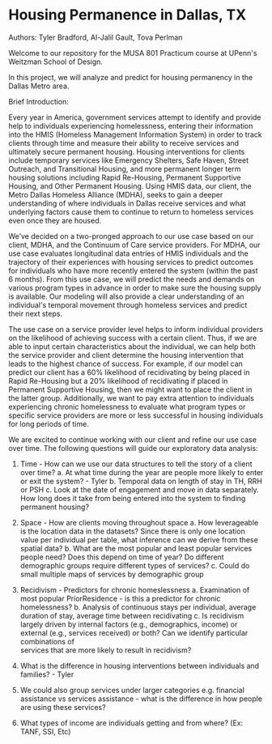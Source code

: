 # Housing Permanence in Dallas, TX

Authors: Tyler Bradford, Al-Jalil Gault, Tova Perlman

Welcome to our repository for the MUSA 801 Practicum course at UPenn's Weitzman School of Design. 

In this project, we will analyze and predict for housing permanency in the Dallas Metro area. 

Brief Introduction: 

Every year in America, government services attempt to identify and provide help to individuals experiencing homelessness, entering their information into the HMIS (Homeless Management Information System) in order to track clients through time and measure their ability to receive services and ultimately secure permanent housing. Housing interventions for clients include temporary services like Emergency Shelters, Safe Haven, Street Outreach, and Transitional Housing, and  more permanent longer term housing solutions including Rapid Re-Housing, Permanent Supportive Housing, and Other Permanent Housing. Using HMIS data, our client, the Metro Dallas Homeless Alliance (MDHA), seeks to gain a deeper understanding of where individuals in Dallas receive services and what underlying factors cause them to continue to return to homeless services even once they are housed. 

We’ve decided on a two-pronged approach to our use case based on our client, MDHA, and the Continuum of Care service providers. For MDHA, our use case evaluates longitudinal data entries of HMIS individuals and the trajectory of their experiences with housing services to predict outcomes for  individuals who have more recently entered the system (within the past 6 months). From this use case, we will predict the needs and demands on various program types in advance in order to make sure the housing supply is available. Our modeling will also provide a clear understanding of an individual's temporal movement through homeless services and predict their next steps.

The use case on a service provider level helps to inform individual providers on the likelihood of achieving success with a certain client. Thus, if we are able to input certain characteristics about the individual, we can help both the service provider and client determine the housing intervention that leads to the highest chance of success. For example, if our model can predict our client has a 60% likelihood of recidivating by being placed in Rapid Re-Housing but a 20% likelihood of recidivating if placed in Permanent Supportive Housing, then we might want to place the client in the latter group. Additionally, we want to pay extra attention to individuals experiencing chronic homelessness to evaluate what program types or specific service providers are more or less successful in housing individuals for long periods of time. 


We are excited to continue working with our client and refine our use case over time. The following questions will guide our exploratory data analysis:
1. Time - How can we use our data structures to tell the story of a client over time? 
      a. At what time during the year are people more likely to enter or exit the system? - Tyler
      b. Temporal data on length of stay in TH, RRH or PSH
      c. Look at the date of engagement and move in data separately. How long does it take from being entered into the system to finding permanent housing?
      
2. Space - How are clients moving throughout space
    a. How leverageable is the location data in the datasets? Since there is only one location value per individual per table, what inference can we derive from these spatial data?
    b. What are the most popular and least popular services people need? Does this depend on time of year? Do different demographic groups require different types of services?       c. Could do small multiple maps of services by demographic group
    
3. Recidivism - Predictors for chronic homeslessness 
    a. Examination of most popular PriorResidence - is this a predictor for chronic homelessness?
    b. Analysis of continuous stays per individual, average duration of stay, average time between recidivating
    c. Is recidivism largely driven by internal factors (e.g., demographics, income) or external (e.g., services received) or both? Can we identify particular combinations of     
    services that are more likely to result in recidivism?

4. What is the difference in housing interventions between individuals and families? - Tyler 

5. We could also group services under larger categories e.g. financial assistance vs services assistance - what is the difference in how people are using these services?

6. What types of income are individuals getting and from where? (Ex: TANF, SSI, Etc)
